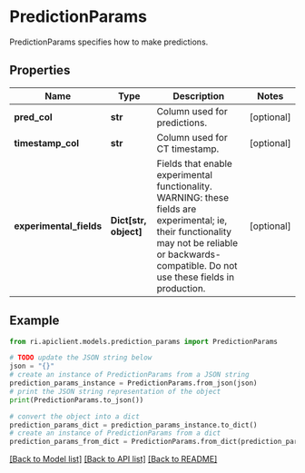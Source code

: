 # PredictionParams

PredictionParams specifies how to make predictions.

## Properties

Name | Type | Description | Notes
------------ | ------------- | ------------- | -------------
**pred_col** | **str** | Column used for predictions. | [optional] 
**timestamp_col** | **str** | Column used for CT timestamp. | [optional] 
**experimental_fields** | **Dict[str, object]** | Fields that enable experimental functionality.  WARNING: these fields are experimental; ie, their functionality may not be reliable or backwards-compatible. Do not use these fields in production. | [optional] 

## Example

```python
from ri.apiclient.models.prediction_params import PredictionParams

# TODO update the JSON string below
json = "{}"
# create an instance of PredictionParams from a JSON string
prediction_params_instance = PredictionParams.from_json(json)
# print the JSON string representation of the object
print(PredictionParams.to_json())

# convert the object into a dict
prediction_params_dict = prediction_params_instance.to_dict()
# create an instance of PredictionParams from a dict
prediction_params_from_dict = PredictionParams.from_dict(prediction_params_dict)
```
[[Back to Model list]](../README.md#documentation-for-models) [[Back to API list]](../README.md#documentation-for-api-endpoints) [[Back to README]](../README.md)

